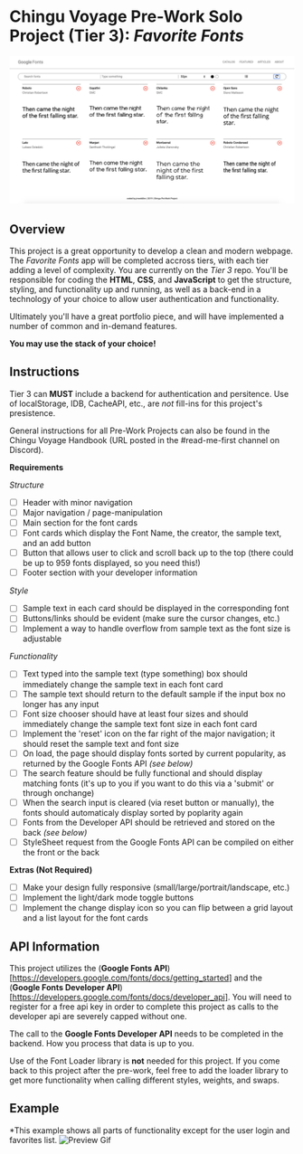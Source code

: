 # Chingu Voyage Pre-Work Solo Project (Tier 3): *Favorite Fonts* #

![Landing Page ScreenShot](./assets/favoriteFontsLanding.png)

## Overview ##

This project is a great opportunity to develop a clean and modern webpage. The *Favorite Fonts* app will be completed accross tiers, with each tier adding a level of complexity. You are currently on the *Tier 3* repo. You'll be responsible for coding the **HTML**, **CSS**, and **JavaScript** to get the structure, styling, and functionality up and running, as well as a back-end in a technology of your choice to allow user authentication and functionality.

Ultimately you'll have a great portfolio piece, and will have implemented a number of common and in-demand features.

**You may use the stack of your choice!**

## Instructions ##

Tier 3 can **MUST** include a backend for authentication and persitence. Use of localStorage, IDB, CacheAPI, etc., are *not* fill-ins for this project's presistence.

General instructions for all Pre-Work Projects can also be found in the Chingu Voyage Handbook (URL posted in the #read-me-first channel on Discord).

**Requirements**

*Structure*
- [ ] Header with minor navigation
- [ ] Major navigation / page-manipulation
- [ ] Main section for the font cards
- [ ] Font cards which display the Font Name, the creator, the sample text, and an add button
- [ ] Button that allows user to click and scroll back up to the top (there could be up to 959 fonts displayed, so you need this!)
- [ ] Footer section with your developer information

*Style*
- [ ] Sample text in each card should be displayed in the corresponding font
- [ ] Buttons/links should be evident (make sure the cursor changes, etc.)
- [ ] Implement a way to handle overflow from sample text as the font size is adjustable

*Functionality*
- [ ] Text typed into the sample text (type something) box should immediately change the sample text in each font card
- [ ] The sample text should return to the default sample if the input box no longer has any input
- [ ] Font size chooser should have at least four sizes and should immediately change the sample text font size in each font card
- [ ] Implement the 'reset' icon on the far right of the major navigation; it should reset the sample text and font size
- [ ] On load, the page should display fonts sorted by current popularity, as returned by the Google Fonts API *(see below)*
- [ ] The search feature should be fully functional and should display matching fonts (it's up to you if you want to do this via a 'submit' or through onchange)
- [ ] When the search input is cleared (via reset button or manually), the fonts should automaticaly display sorted by poplarity again
- [ ] Fonts from the Developer API should be retrieved and stored on the back *(see below)*
- [ ] StyleSheet request from the Google Fonts API can be compiled on either the front or the back

**Extras (Not Required)**

- [ ] Make your design fully responsive (small/large/portrait/landscape, etc.)
- [ ] Implement the light/dark mode toggle buttons
- [ ] Implement the change display icon so you can flip between a grid layout and a list layout for the font cards

## API Information ##

This project utilizes the (**Google Fonts API**)[https://developers.google.com/fonts/docs/getting_started] and the (**Google Fonts Developer API**)[https://developers.google.com/fonts/docs/developer_api]. You will need to register for a free api key in order to complete this project as calls to the developer api are severely capped without one.

The call to the **Google Fonts Developer API** needs to be completed in the backend. How you process that data is up to you.

Use of the Font Loader library is **not** needed for this project. If you come back to this project after the pre-work, feel free to add the loader library to get more functionality when calling different styles, weights, and swaps.

## Example ##
*This example shows all parts of functionality except for the user login and favorites list.
![Preview Gif](./assets/appPreview.gif)